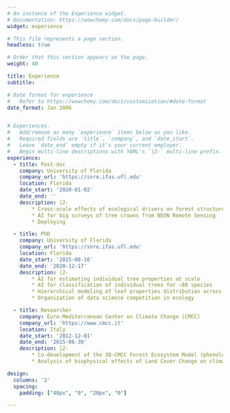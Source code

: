```yaml
---
# An instance of the Experience widget.
# Documentation: https://wowchemy.com/docs/page-builder/
widget: experience

# This file represents a page section.
headless: true

# Order that this section appears on the page.
weight: 40

title: Experience
subtitle:

# Date format for experience
#   Refer to https://wowchemy.com/docs/customization/#date-format
date_format: Jan 2006


# Experiences.
#   Add/remove as many `experience` items below as you like.
#   Required fields are `title`, `company`, and `date_start`.
#   Leave `date_end` empty if it's your current employer.
#   Begin multi-line descriptions with YAML's `|2-` multi-line prefix.
experience:
  - title: Post-doc
    company: University of Florida
    company_url: 'https://snre.ifas.ufl.edu'
    location: Florida
    date_start: '2020-01-02'
    date_end: ''
    description: |2-
        * Cross-scale effects of ecological drivers on forest structure and function
        * AI for big surveys of tree crowns from NEON Remote Sensing
        * Deploying

  - title: PhD
    company: University of Florida
    company_url: 'https://snre.ifas.ufl.edu'
    location: Florida
    date_start: '2015-08-16'
    date_end: '2020-12-17'
    description: |2-
        * AI for estimating individual tree properties at scale
        * AI for classification of individual trees for ~80 species
        * Hierarchical modeling of leaf properties distribution across the US
        * Organization of data science competition in ecology

  - title: Researcher
    company: Euro-Mediterranean Center on Climate Change (CMCC)
    company_url: 'https://www.cmcc.it'
    location: Italy
    date_start: '2012-12-01'
    date_end: '2015-06-30'
    description: |2-
        * Co-development of the 3D-CMCC Forest Ecosystem Model (phenology and soil)
        * Analysis of biophysical effects of Land Cover Change on climate

design:
  columns: '2'
  spacing:
    padding: ["40px", "0", "20px", "0"]

---
```

